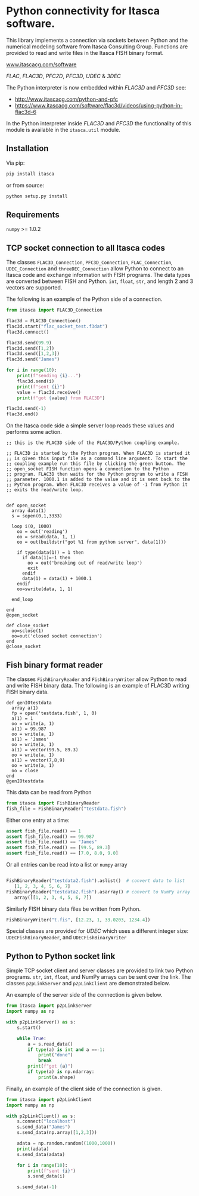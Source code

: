 # Python connectivity for Itasca software.

This library implements a connection via sockets between Python and
the numerical modeling software from Itasca Consulting Group.
Functions are provided to read and write files in the Itasca FISH
binary format.

www.itascacg.com/software

*FLAC*, *FLAC3D*, *PFC2D*, *PFC3D*, *UDEC* & *3DEC*

The Python interpreter is now embedded within *FLAC3D* and *PFC3D* see:
 - http://www.itascacg.com/python-and-pfc
 - https://www.itascacg.com/software/flac3d/videos/using-python-in-flac3d-6
 
In the Python interpreter inside *FLAC3D* and *PFC3D* the functionality of this module is
available in the `itasca.util` module.

## Installation

Via pip:

```python
pip install itasca
```

or from source:
```python
python setup.py install
```

## Requirements

`numpy` >= 1.0.2

## TCP socket connection to all Itasca codes

The classes `FLAC3D_Connection`, `PFC3D_Connection`,
`FLAC_Connection`, `UDEC_Connection` and `threeDEC_Connection` allow
Python to connect to an Itasca code and exchange information with FISH
programs. The data types are converted between FISH and Python. `int`,
`float`, `str`, and length 2 and 3 vectors are supported.

The following is an example of the Python side of a connection.

```python
from itasca import FLAC3D_Connection

flac3d = FLAC3D_Connection()
flac3d.start("flac_socket_test.f3dat")
flac3d.connect()

flac3d.send(99.9)
flac3d.send([1,2])
flac3d.send([1,2,3])
flac3d.send("James")

for i in range(10):
    print(f"sending {i}...")
    flac3d.send(i)
    print(f"sent {i}")
    value = flac3d.receive()
    print(f"got {value} from FLAC3D")

flac3d.send(-1)
flac3d.end()
```

On the Itasca code side a simple server loop reads these values and
performs some action.

```
;; this is the FLAC3D side of the FLAC3D/Python coupling example.

;; FLAC3D is started by the Python program. When FLAC3D is started it
;; is given this input file as a command line argument. To start the
;; coupling example run this file by clicking the green button. The
;; open_socket FISH function opens a connection to the Python
;; program. FLAC3D then waits for the Python program to write a FISH
;; parameter. 1000.1 is added to the value and it is sent back to the
;; Python program. When FLAC3D receives a value of -1 from Python it
;; exits the read/write loop.


def open_socket
  array data(1)
  s = sopen(0,1,3333)

  loop i(0, 1000)
    oo = out('reading')
    oo = sread(data, 1, 1)
    oo = out(buildstr("got %1 from python server", data(1)))

    if type(data(1)) = 1 then
      if data(1)=-1 then
        oo = out('breaking out of read/write loop')
        exit
      endif
      data(1) = data(1) + 1000.1
    endif
    oo=swrite(data, 1, 1)

  end_loop

end
@open_socket

def close_socket
  oo=sclose(1)
  oo=out('closed socket connection')
end
@close_socket
```


## Fish binary format reader

The classes `FishBinaryReader` and `FishBinaryWriter` allow Python to
read and write FISH binary data. The following is an example of FLAC3D
writing FISH binary data.

```
def genIOtestdata
  array a(1)
  fp = open('testdata.fish', 1, 0)
  a(1) = 1
  oo = write(a, 1)
  a(1) = 99.987
  oo = write(a, 1)
  a(1) = 'James'
  oo = write(a, 1)
  a(1) = vector(99.5, 89.3)
  oo = write(a, 1)
  a(1) = vector(7,8,9)
  oo = write(a, 1)
  oo = close
end
@genIOtestdata
```

This data can be read from Python

```python
from itasca import FishBinaryReader
fish_file = FishBinaryReader("testdata.fish")
```

Either one entry at a time:

```python
assert fish_file.read() == 1
assert fish_file.read() == 99.987
assert fish_file.read() == "James"
assert fish_file.read() == [99.5, 89.3]
assert fish_file.read() == [7.0, 8.0, 9.0]
```
Or all entries can be read into a list or `numpy` array

```python

FishBinaryReader("testdata2.fish").aslist()  # convert data to list
   [1, 2, 3, 4, 5, 6, 7]
FishBinaryReader("testdata2.fish").asarray() # convert to NumPy array
   array([[1, 2, 3, 4, 5, 6, 7])
```

Similarly FISH binary data files be written from Python.

```python
FishBinaryWriter("t.fis", [12.23, 1, 33.0203, 1234.4])
```

Special classes are provided for *UDEC* which uses a different integer
size: `UDECFishBinaryReader`, and `UDECFishBinaryWriter`

## Python to Python socket link

Simple TCP socket client and server classes are provided to link two
Python programs. `str`, `int`, `float`, and NumPy arrays can be sent
over the link. The classes `p2pLinkServer` and `p2pLinkClient` are
demonstrated below.

An example of the server side of the connection is given below.

```python
from itasca import p2pLinkServer
import numpy as np

with p2pLinkServer() as s:
    s.start()

    while True:
        a = s.read_data()
        if type(a) is int and a ==-1:
            print("done")
            break
        print(f"got {a}")
        if type(a) is np.ndarray:
            print(a.shape)
```

Finally, an example of the client side of the connection is given.

```python
from itasca import p2pLinkClient
import numpy as np

with p2pLinkClient() as s:
    s.connect("localhost")
    s.send_data("James")
    s.send_data(np.array([1,2,3]))

    adata = np.random.random((1000,1000))
    print(adata)
    s.send_data(adata)

    for i in range(10):
        print(f"sent {i}")
        s.send_data(i)

    s.send_data(-1)
```
